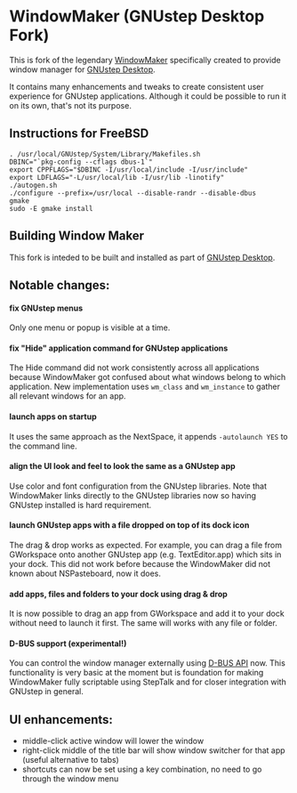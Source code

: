 # WindowMaker (GNUstep Desktop Fork)

This is fork of the legendary [WindowMaker](https://github.com/window-maker/wmaker) specifically created to provide window manager for [GNUstep Desktop](https://github.com/onflapp/gs-desktop). 

It contains many enhancements and tweaks to create consistent user experience for GNUstep applications. Although it could be possible to run it on its own, that's not its purpose.  

## Instructions for FreeBSD

```
. /usr/local/GNUstep/System/Library/Makefiles.sh
DBINC="`pkg-config --cflags dbus-1`"
export CPPFLAGS="$DBINC -I/usr/local/include -I/usr/include"
export LDFLAGS="-L/usr/local/lib -I/usr/lib -linotify"
./autogen.sh
./configure --prefix=/usr/local --disable-randr --disable-dbus
gmake
sudo -E gmake install
```

## Building Window Maker

This fork is inteded to be built and installed as part of [GNUstep Desktop](https://github.com/onflapp/gs-desktop).

## Notable changes:

#### fix GNUstep menus

Only one menu or popup is visible at a time.

#### fix "Hide" application command for GNUstep applications

The Hide command did not work consistently across all applications because WindowMaker got confused about what windows belong to which application. 
New implementation uses `wm_class` and `wm_instance` to gather all relevant windows for an app.

#### launch apps on startup

It uses the same approach as the NextSpace, it appends `-autolaunch YES` to the command line.

#### align the UI look and feel to look the same as a GNUstep app

Use color and font configuration from the GNUstep libraries. Note that WindowMaker links directly to the GNUstep libraries now so having GNUstep installed is hard requirement.

#### launch GNUstep apps with a file dropped on top of its dock icon

The drag & drop works as expected. For example, you can drag a file from GWorkspace onto another GNUstep app (e.g. TextEditor.app) which sits in your dock. This did not work before because the WindowMaker did not known about NSPasteboard, now it does.

#### add apps, files and folders to your dock using drag & drop 

It is now possible to drag an app from GWorkspace and add it to your dock without need to launch it first. The same will works with any file or folder.  

#### D-BUS support (experimental!)

You can control the window manager externally using [D-BUS API](https://github.com/onflapp/gs-wmaker/wiki/DBUS%E2%80%90support) now. This functionality is very basic at the moment but is foundation for making WindowMaker fully scriptable using StepTalk and for closer integration with GNUstep in general.

## UI enhancements:

- middle-click active window will lower the window
- right-click middle of the title bar will show window switcher for that app (useful alternative to tabs)
- shortcuts can now be set using a key combination, no need to go through the window menu
